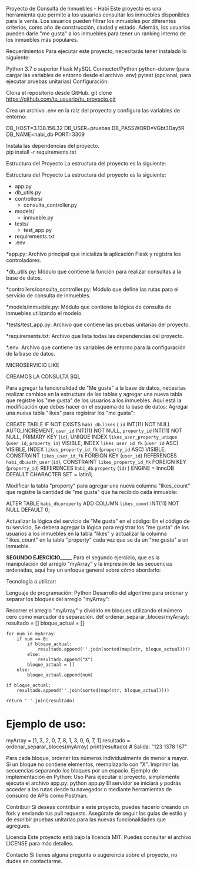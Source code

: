 Proyecto de Consulta de Inmuebles - Habi
Este proyecto es una herramienta que permite a los usuarios consultar los inmuebles disponibles para la venta. Los usuarios pueden filtrar los inmuebles por diferentes criterios, como año de construcción, ciudad y estado. Además, los usuarios pueden darle "me gusta" a los inmuebles para tener un ranking interno de los inmuebles más populares.

Requerimientos
Para ejecutar este proyecto, necesitarás tener instalado lo siguiente:

Python 3.7 o superior
Flask
MySQL Connector/Python
python-dotenv (para cargar las variables de entorno desde el archivo .env)
pytest (opcional, para ejecutar pruebas unitarias)
Configuración:

Clona el repositorio desde GitHub.
git clone https://github.com/tu_usuario/tu_proyecto.git


Crea un archivo .env en la raíz del proyecto y configura las variables de entorno:

DB_HOST=3.138.156.32
DB_USER=pruebas
DB_PASSWORD=VGbt3Day5R
DB_NAME=habi_db
PORT=3309

Instala las dependencias del proyecto.  
pip install -r requirements.txt

Estructura del Proyecto
La estructura del proyecto es la siguiente:

Estructura del Proyecto
La estructura del proyecto es la siguiente:

- app.py
- db_utils.py
- controllers/
  - consulta_controller.py
- models/
  - inmueble.py
- tests/
  - test_app.py
- requirements.txt
- .env

*app.py: Archivo principal que inicializa la aplicación Flask y registra los controladores.

*db_utils.py: Módulo que contiene la función para realizar consultas a la base de datos.

*controllers/consulta_controller.py: Módulo que define las rutas para el servicio de consulta de inmuebles.

*models/inmueble.py: Módulo que contiene la lógica de consulta de inmuebles utilizando el modelo.

*tests/test_app.py: Archivo que contiene las pruebas unitarias del proyecto.

*requirements.txt: Archivo que lista todas las dependencias del proyecto.

*.env: Archivo que contiene las variables de entorno para la configuración de la base de datos.

MICROSERVICIO LIKE 

CREAMOS LA CONSULTA SQL


Para agregar la funcionalidad de "Me gusta" a la base de datos, necesitas realizar cambios en la estructura de las tablas y agregar una nueva tabla que registre los "me gusta" de los usuarios a los inmuebles. Aquí está la modificación que debes hacer en el esquema de la base de datos:
Agregar una nueva tabla "likes" para registrar los "me gusta":


CREATE TABLE IF NOT EXISTS `habi_db`.`likes` (
  `id` INT(11) NOT NULL AUTO_INCREMENT,
  `user_id` INT(11) NOT NULL,
  `property_id` INT(11) NOT NULL,
  PRIMARY KEY (`id`),
  UNIQUE INDEX `likes_user_property_unique` (`user_id`, `property_id`) VISIBLE,
  INDEX `likes_user_id_fk` (`user_id` ASC) VISIBLE,
  INDEX `likes_property_id_fk` (`property_id` ASC) VISIBLE,
  CONSTRAINT `likes_user_id_fk`
    FOREIGN KEY (`user_id`)
    REFERENCES `habi_db`.`auth_user` (`id`),
  CONSTRAINT `likes_property_id_fk`
    FOREIGN KEY (`property_id`)
    REFERENCES `habi_db`.`property` (`id`)
)
ENGINE = InnoDB
DEFAULT CHARACTER SET = latin1;

Modificar la tabla "property" para agregar una nueva columna "likes_count" que registre la cantidad de "me gusta" que ha recibido cada inmueble:

ALTER TABLE `habi_db`.`property`
ADD COLUMN `likes_count` INT(11) NOT NULL DEFAULT 0;

Actualizar la lógica del servicio de "Me gusta" en el código:
En el código de tu servicio, Se debera agregar la lógica para registrar los "me gusta" de los usuarios a los inmuebles en la tabla "likes" y actualizar la columna "likes_count" en la tabla "property" cada vez que se da un "me gusta" a un inmueble.

________________________________SEGUNDO EJERCICIO_____________________________________
Para el segundo ejercicio, que es la manipulación del arreglo "myArray" y la impresión de las secuencias ordenadas, aquí hay un enfoque general sobre cómo abordarlo:

Tecnología a utilizar:

Lenguaje de programación: Python
Desarrollo del algoritmo para ordenar y separar los bloques del arreglo "myArray":

Recorrer el arreglo "myArray" y dividirlo en bloques utilizando el número cero como marcador de separación.
def ordenar_separar_bloces(myArray):
    resultado = []
    bloque_actual = []

    for num in myArray:
        if num == 0:
            if bloque_actual:
                resultado.append(''.join(sorted(map(str, bloque_actual))))
            else:
                resultado.append("X")
            bloque_actual = []
        else:
            bloque_actual.append(num)

    if bloque_actual:
        resultado.append(''.join(sorted(map(str, bloque_actual))))

    return ' '.join(resultado)

# Ejemplo de uso:
myArray = [1, 3, 2, 0, 7, 8, 1, 3, 0, 6, 7, 1]
resultado = ordenar_separar_bloces(myArray)
print(resultado)  # Salida: "123 1378 167"

Para cada bloque, ordenar los números individualmente de menor a mayor.
Si un bloque no contiene elementos, reemplazarlo con "X".
Imprimir las secuencias separando los bloques por un espacio.
Ejemplo de implementación en Python:
Uso
Para ejecutar el proyecto, simplemente ejecuta el archivo app.py:
python app.py
El servidor se iniciará y podrás acceder a las rutas desde tu navegador o mediante herramientas de consumo de APIs como Postman.

Contribuir
Si deseas contribuir a este proyecto, puedes hacerlo creando un fork y enviando tus pull requests. Asegúrate de seguir las guías de estilo y de escribir pruebas unitarias para las nuevas funcionalidades que agregues.

Licencia
Este proyecto está bajo la licencia MIT. Puedes consultar el archivo LICENSE para más detalles.

Contacto
Si tienes alguna pregunta o sugerencia sobre el proyecto, no dudes en contactarme.